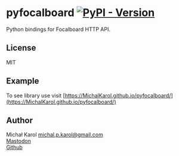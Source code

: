 # pyfocalboard  [![PyPI - Version](https://img.shields.io/pypi/v/pyfocalboard?style=for-the-badge)](https://pypi.org/project/pyfocalboard/)
Python bindings for Focalboard HTTP API.

## License
MIT

## Example
To see library use visit [https://MichalKarol.github.io/pyfocalboard/](https://MichalKarol.github.io/pyfocalboard/)

## Author
Michał Karol <michal.p.karol@gmail.com>  
[Mastodon](https://mastodon.pl/@mkarol)  
[Github](https://github.com/MichalKarol)  